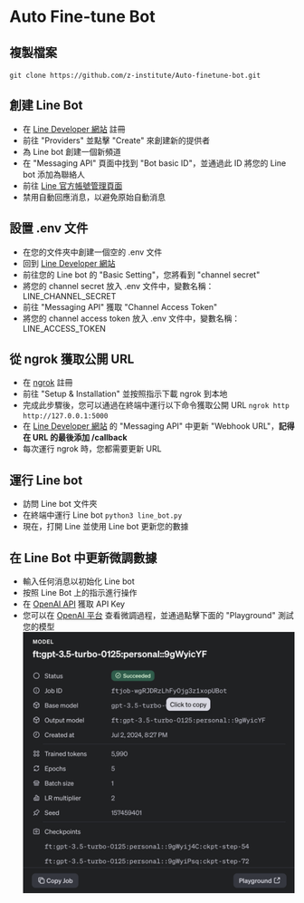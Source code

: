 # Auto Fine-tune Bot

## 複製檔案
`
git clone https://github.com/z-institute/Auto-finetune-bot.git
`

## 創建 Line Bot
- 在 [Line Developer 網站](https://developers.line.biz/zh-hant/) 註冊
- 前往 "Providers" 並點擊 "Create" 來創建新的提供者
- 為 Line bot 創建一個新頻道
- 在 "Messaging API" 頁面中找到 "Bot basic ID"，並通過此 ID 將您的 Line bot 添加為聯絡人
- 前往 [Line 官方帳號管理頁面](https://tw.linebiz.com/login/)
- 禁用自動回應消息，以避免原始自動消息

## 設置 .env 文件
- 在您的文件夾中創建一個空的 .env 文件
- 回到 [Line Developer 網站](https://developers.line.biz/zh-hant/)
- 前往您的 Line bot 的 "Basic Setting"，您將看到 "channel secret"
- 將您的 channel secret 放入 .env 文件中，變數名稱：LINE_CHANNEL_SECRET 
- 前往 "Messaging API" 獲取 "Channel Access Token"
- 將您的 channel access token 放入 .env 文件中，變數名稱：LINE_ACCESS_TOKEN

## 從 ngrok 獲取公開 URL
- 在 [ngrok](https://ngrok.com/) 註冊
- 前往 "Setup & Installation" 並按照指示下載 ngrok 到本地
- 完成此步驟後，您可以通過在終端中運行以下命令獲取公開 URL
`
ngrok http http://127.0.0.1:5000
`
- 在 [Line Developer 網站](https://developers.line.biz/zh-hant/) 的 "Messaging API" 中更新 "Webhook URL"，**記得在 URL 的最後添加 /callback**
- 每次運行 ngrok 時，您都需要更新 URL

## 運行 Line bot
- 訪問 Line bot 文件夾
- 在終端中運行 Line bot
`
python3 line_bot.py
`
- 現在，打開 Line 並使用 Line bot 更新您的數據

## 在 Line Bot 中更新微調數據
- 輸入任何消息以初始化 Line bot
- 按照 Line Bot 上的指示進行操作
- 在 [OpenAI API](https://platform.openai.com/api-keys) 獲取 API Key
- 您可以在 [OpenAI 平台](https://platform.openai.com/finetune/ftjob-wgRJDRzLhFy0jg3z1xopUBot?filter=all) 查看微調過程，並通過點擊下面的 "Playground" 測試您的模型
![img](/img/openai.png)
